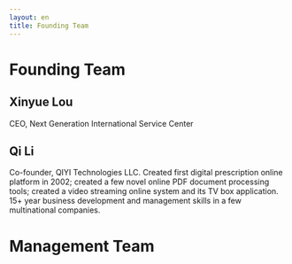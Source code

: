 ```yaml
---
layout: en
title: Founding Team 
---
```

# Founding Team

## Xinyue Lou
CEO, Next Generation International Service Center

## Qi Li
Co-founder, QIYI Technologies LLC. Created first digital prescription online platform in 2002; created a few novel online PDF document processing tools; created a video streaming online system and its TV box application. 15+ year business development and management skills in a few multinational companies.



# Management Team


